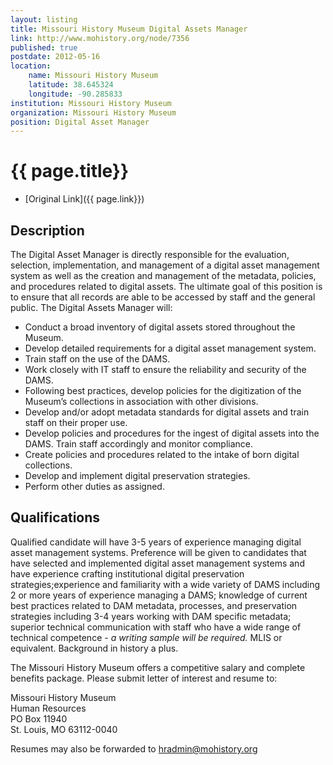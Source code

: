 ```yaml
---
layout: listing
title: Missouri History Museum Digital Assets Manager
link: http://www.mohistory.org/node/7356
published: true
postdate: 2012-05-16
location:
    name: Missouri History Museum
    latitude: 38.645324
    longitude: -90.285833
institution: Missouri History Museum
organization: Missouri History Museum
position: Digital Asset Manager
---
```



# {{ page.title}}

* [Original Link]({{ page.link}})

## Description
The Digital Asset Manager is directly responsible for the evaluation, selection, implementation, and management of a digital asset management system as well as the creation and management of the metadata, policies, and procedures related to digital assets. The ultimate goal of this position is to ensure that all records are able to be accessed by staff and the general public.  The Digital Assets Manager will:

*  Conduct a broad inventory of digital assets stored throughout the Museum.
*  Develop detailed requirements for a digital asset management system.
*  Train staff on the use of the DAMS.
*  Work closely with IT staff to ensure the reliability and security of the DAMS.
*  Following best practices, develop policies for the digitization of the Museum’s collections in association with other divisions.
*  Develop and/or adopt metadata standards for digital assets and train staff on their proper use.
*  Develop policies and procedures for the ingest of digital assets into the DAMS.  Train staff accordingly and monitor compliance.
*  Create policies and procedures related to the intake of born digital collections.
*  Develop and implement digital preservation strategies. 
*  Perform other duties as assigned. 

## Qualifications
Qualified candidate will have 3-5 years of experience managing digital asset management systems.  Preference will be given to candidates that have selected and implemented digital asset management systems and have experience crafting institutional digital preservation strategies;experience and familiarity with a wide variety of DAMS including 2 or more years of experience managing a DAMS; knowledge of current best practices related to DAM metadata, processes, and preservation strategies including 3-4 years working with DAM specific metadata; superior technical communication with staff who have a wide range of technical competence - *a writing sample will be required.* MLIS or equivalent.  Background in history a plus. 

The Missouri History Museum offers a competitive salary and complete benefits package.  Please submit letter of interest and resume to:

Missouri History Museum  
Human Resources  
PO Box 11940  
St. Louis, MO 63112-0040  

 Resumes may also be forwarded to <hradmin@mohistory.org>